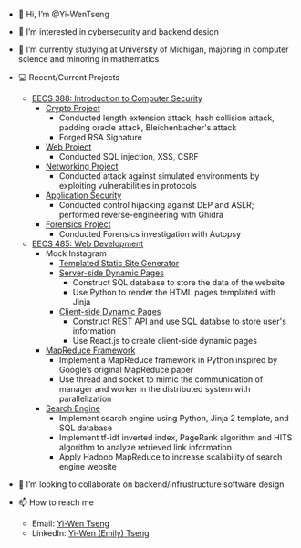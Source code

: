 - 👋 Hi, I’m @Yi-WenTseng
- 👀 I’m interested in cybersecurity and backend design
- 🌱 I’m currently studying at University of Michigan, majoring in computer science and minoring in mathematics
- 💻 Recent/Current Projects
  - [EECS 388: Introduction to Computer Security](https://eecs388.org/)
    - [Crypto Project](https://eecs388.org/projects/crypto.html)
      - Conducted length extension attack, hash collision attack, padding oracle attack, Bleichenbacher's attack
      - Forged RSA Signature
    - [Web Project](https://eecs388.org/projects/web.html)
      - Conducted SQL injection, XSS, CSRF
    - [Networking Project](https://eecs388.org/projects/networking.html)
      - Conducted attack against simulated environments by exploiting vulnerabilities in protocols
    - [Application Security](https://eecs388.org/projects/appsec.html)
      - Conducted control hijacking against DEP and ASLR; performed reverse-engineering with Ghidra
    - [Forensics Project](https://eecs388.org/projects/forensics.html)
      - Conducted Forensics investigation with Autopsy
  - [EECS 485: Web Development](https://eecs485.org/)
    - Mock Instagram
      - [Templated Static Site Generator](https://eecs485staff.github.io/p1-insta485-static/)
      - [Server-side Dynamic Pages](https://eecs485staff.github.io/p2-insta485-serverside/)
        - Construct SQL database to store the data of the website
        - Use Python to render the HTML pages templated with Jinja
      - [Client-side Dynamic Pages](https://eecs485staff.github.io/p3-insta485-clientside/)
        - Construct REST API and use SQL databse to store user's information
        - Use React.js to create client-side dynamic pages
    - [MapReduce Framework](https://eecs485staff.github.io/p4-mapreduce/)
      - Implement a MapReduce framework in Python inspired by Google’s original MapReduce paper
      - Use thread and socket to mimic the communication of manager and worker in the distributed system with parallelization
    - [Search Engine](https://eecs485staff.github.io/p5-search-engine/)
      - Implement search engine using Python, Jinja 2 template, and SQL database
      - Implement tf-idf inverted index, PageRank algorithm and HITS algorithm to analyze retrieved link information
      - Apply Hadoop MapReduce to increase scalability of search engine website

- 💞️ I’m looking to collaborate on backend/infrustructure software design
- 📫 How to reach me
  - Email: [Yi-Wen Tseng](mailto:yiwentseng.a@gmail.com)
  - LinkedIn: [Yi-Wen (Emily) Tseng](https://www.linkedin.com/in/yi-wen-tseng-503b361b8/)

<!---
Yi-WenTseng/Yi-WenTseng is a ✨ special ✨ repository because its `README.md` (this file) appears on your GitHub profile.
You can click the Preview link to take a look at your changes.
--->
